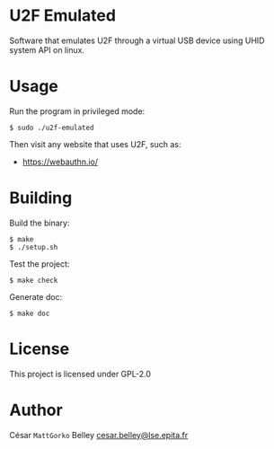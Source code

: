 U2F Emulated
============

Software that emulates U2F through a virtual USB device using UHID
system API on linux.

# Usage

Run the program in privileged mode:
```shell
$ sudo ./u2f-emulated
```

Then visit any website that uses U2F, such as:
- https://webauthn.io/

# Building

Build the binary:
```shell
$ make
$ ./setup.sh
```

Test the project:
```shell
$ make check
```

Generate doc:
```shell
$ make doc
```

# License

This project is licensed under GPL-2.0

# Author

César `MattGorko` Belley <cesar.belley@lse.epita.fr>
